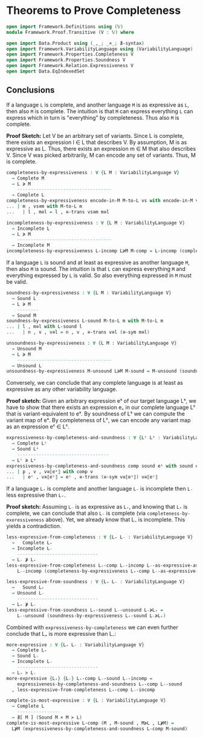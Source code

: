 # Theorems to Prove Completeness

```agda
open import Framework.Definitions using (𝕍)
module Framework.Proof.Transitive (V : 𝕍) where

open import Data.Product using (_,_; _×_; ∄-syntax)
open import Framework.VariabilityLanguage using (VariabilityLanguage)
open import Framework.Properties.Completeness V
open import Framework.Properties.Soundness V
open import Framework.Relation.Expressiveness V
open import Data.EqIndexedSet
```

## Conclusions

If a language `L` is complete, and another language `M` is as expressive as `L`, then also `M` is complete.
The intuition is that `M` can express everything `L` can express which in turn is "everything" by completeness.
Thus also `M` is complete.

**Proof Sketch:**
Let V be an arbitrary set of variants.
Since L is complete, there exists an expression l ∈ L that describes V.
By assumption, M is as expressive as L.
Thus, there exists an expression m ∈ M that also describes V.
Since V was picked arbitrarily, M can encode any set of variants.
Thus, M is complete.
```agda
completeness-by-expressiveness : ∀ {L M : VariabilityLanguage V}
  → Complete M
  → L ≽ M
    -----------------------------------
  → Complete L
completeness-by-expressiveness encode-in-M M-to-L vs with encode-in-M vs
... | m , vs≅m with M-to-L m
...   | l , m≅l = l , ≅-trans vs≅m m≅l

incompleteness-by-expressiveness : ∀ {L M : VariabilityLanguage V}
  → Incomplete L
  → L ≽ M
    -----------------------------------
  → Incomplete M
incompleteness-by-expressiveness L-incomp L≽M M-comp = L-incomp (completeness-by-expressiveness M-comp L≽M)
```

If a language `L` is sound and at least as expressive as another language `M`, then also `M` is sound.
The intuition is that `L` can express everything `M` and everything expressed by `L` is valid.
So also everything expressed in `M` must be valid.
```agda
soundness-by-expressiveness : ∀ {L M : VariabilityLanguage V}
  → Sound L
  → L ≽ M
    --------
  → Sound M
soundness-by-expressiveness L-sound M-to-L m with M-to-L m
... | l , m≅l with L-sound l
...   | n , v , v≅l = n , v , ≅-trans v≅l (≅-sym m≅l)

unsoundness-by-expressiveness : ∀ {L M : VariabilityLanguage V}
  → Unsound M
  → L ≽ M
    -----------------------------------
  → Unsound L
unsoundness-by-expressiveness M-unsound L≽M M-sound = M-unsound (soundness-by-expressiveness M-sound L≽M)
```

Conversely, we can conclude that any complete language is at least as expressive as any other variability language.

**Proof sketch:**
Given an arbitrary expression eˢ of our target language Lˢ, we have to show that there exists an expression e₊ in our complete language Lᶜ that is variant-equivalent to eˢ.
By soundness of Lˢ we can compute the variant map of eˢ.
By completeness of Lᶜ, we can encode any variant map as an expression eᶜ ∈ Lᶜ.
```agda
expressiveness-by-completeness-and-soundness : ∀ {Lᶜ Lˢ : VariabilityLanguage V}
  → Complete Lᶜ
  → Sound Lˢ
    ----------------------------------
  → Lᶜ ≽ Lˢ
expressiveness-by-completeness-and-soundness comp sound eˢ with sound eˢ
... | p , v , v≅⟦eˢ⟧ with comp v
...   | eᶜ , v≅⟦eᶜ⟧ = eᶜ , ≅-trans (≅-sym v≅⟦eˢ⟧) v≅⟦eᶜ⟧
```

If a language `L₊` is complete and another language `L₋` is incomplete then `L₋` less expressive than `L₊`.

**Proof sketch:**
Assuming `L₋` is as expressive as `L₊`, and knowing that `L₊` is complete, we can conclude that also `L₋` is complete (via `completeness-by-exoressiveness` above).
Yet, we already know that L₋ is incomplete.
This yields a contradiction.
```agda
less-expressive-from-completeness : ∀ {L₊ L₋ : VariabilityLanguage V}
  →   Complete L₊
  → Incomplete L₋
    ------------------------------
  → L₋ ⋡ L₊
less-expressive-from-completeness L₊-comp L₋-incomp L₋-as-expressive-as-L₊ =
    L₋-incomp (completeness-by-expressiveness L₊-comp L₋-as-expressive-as-L₊)
```

```agda
less-expressive-from-soundness : ∀ {L₊ L₋ : VariabilityLanguage V}
  →   Sound L₊
  → Unsound L₋
    ------------------------------
  → L₊ ⋡ L₋
less-expressive-from-soundness L₊-sound L₋-unsound L₋≽L₊ =
    L₋-unsound (soundness-by-expressiveness L₊-sound L₋≽L₊)
```

Combined with `expressiveness-by-completeness` we can even further conclude that L₊ is more expressive than L₋:
```agda
more-expressive : ∀ {L₊ L₋ : VariabilityLanguage V}
  → Complete L₊
  → Sound L₋
  → Incomplete L₋
    ------------------------------
  → L₊ ≻ L₋
more-expressive {L₊} {L₋} L₊-comp L₋-sound L₋-incomp =
    expressiveness-by-completeness-and-soundness L₊-comp L₋-sound
  , less-expressive-from-completeness L₊-comp L₋-incomp
```

```agda
complete-is-most-expressive : ∀ {L : VariabilityLanguage V}
  → Complete L
    ----------------
  → ∄[ M ] (Sound M × M ≻ L)
complete-is-most-expressive L-comp (M , M-sound , M≽L , L⋡M) =
  L⋡M (expressiveness-by-completeness-and-soundness L-comp M-sound)
```
